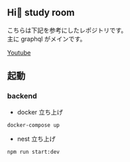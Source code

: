 ## Hi👋 study room

こちらは下記を参考にしたレポジトリです。<br />
主に graphql がメインです。

[Youtube](https://www.youtube.com/watch?v=xPmUKBrZL74)

## 起動

### backend

- docker 立ち上げ

```
docker-compose up
```

- nest 立ち上げ

```
npm run start:dev
```
